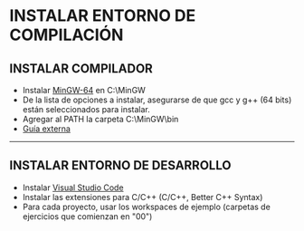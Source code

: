 # INSTALAR ENTORNO DE COMPILACIÓN  

## INSTALAR COMPILADOR
- Instalar [MinGW-64](https://sourceforge.net/projects/mingw-w64/) en C:\MinGW  
- De la lista de opciones a instalar, asegurarse de que gcc y g++ (64 bits) están seleccionados para instalar.  
- Agregar al PATH la carpeta C:\MinGW\bin  
- [Guía externa](https://parzibyte.me/blog/2018/09/27/instalar-gcc-64-bits-en-windows-con-mingw/)

----
## INSTALAR ENTORNO DE DESARROLLO  
- Instalar [Visual Studio Code](https://code.visualstudio.com/download)  
- Instalar las extensiones para C/C++ (C/C++, Better C++ Syntax)  
- Para cada proyecto, usar los workspaces de ejemplo (carpetas de ejercicios que comienzan en "00")  
